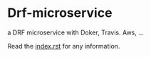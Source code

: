 # Drf-microservice
a DRF microservice with Doker, Travis. Aws, ... 

Read the [index.rst](https://github.com/alainivars/drf-microservice/blob/master/index.rst) for any information.
